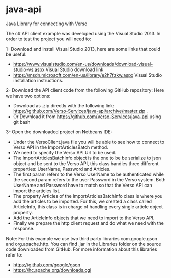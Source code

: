 # java-api
Java Library for connecting with Verso

The c# API client example was developed using the Visual Studio 2013. In order to test the project you will need to:

1- Download and install Visual Studio 2013, here are some links that could be useful:
 - https://www.visualstudio.com/en-us/downloads/download-visual-studio-vs.aspx   Visual Studio download link
 - https://msdn.microsoft.com/en-us/library/e2h7fzkw.aspx Visual Studio installation instructions.

2- Download the API client code from the following GitHub repository:
Here we have two options:
 - Download as .zip directly with the following link: https://github.com/Verso-Services/java-api/archive/master.zip .
 - Or Download it from https://github.com/Verso-Services/java-api using git bash

3- Open the downloaded project on Netbeans IDE:
 - Under the VersoClient.java file you will be able to see how to connect to Verso API in the ImportArticlesBatch method.
 - We need to specify the Verso API Url to be used.
 - The ImportArticlesBatchInfo object is the one to be be serialize to json object and be sent to the Verso API, this class handles three different properties: UserName, Password and Articles.
 - The first param refers to the Verso UserName to be authenticated while the second param refers to the user Password in the Verso system. Both UserName and Password have to match so that the Verso API can import the articles list.
 - The property Articles of the ImportArticlesBatchInfo  class is where you add the articles to be imported. For this, we created a class called ArticleInfo, this class is in charge of handling every single article object property.
 - Add the ArticleInfo objects that we need to import to the Verso API.
 - Finally we prepare the http client request and do what we need with the response.

Note: For this example we use two third party libraries com.google.gson and org.apache.http. You can find .jar in the Libraries folder on the source code downloaded from GitHub. For more information about this libraries refer to:
 - https://github.com/google/gson
 - https://hc.apache.org/downloads.cgi
